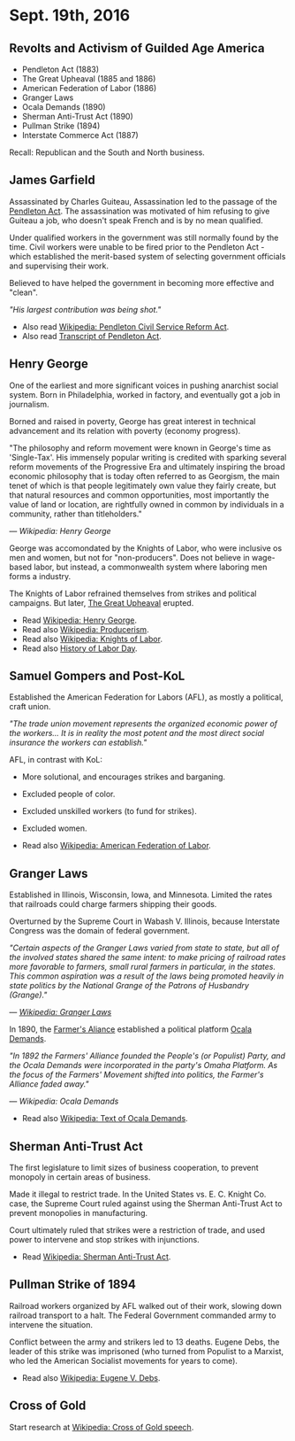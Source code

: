 Sept. 19th, 2016
================

Revolts and Activism of Guilded Age America
-------------------------------------------

- Pendleton Act (1883)
- The Great Upheaval (1885 and 1886)
- American Federation of Labor (1886)
- Granger Laws
- Ocala Demands (1890)
- Sherman Anti-Trust Act (1890)
- Pullman Strike (1894)
- Interstate Commerce Act (1887)

Recall: Republican and the South and North business.

James Garfield
--------------

Assassinated by Charles Guiteau, Assassination led to the passage of the [Pendleton Act](https://www.ourdocuments.gov/doc.php?flash=true&doc=48). The assassination was motivated of him refusing to give Guiteau a job, who doesn't speak French and is by no mean qualified.

Under qualified workers in the government was still normally found by the time. Civil workers were unable to be fired prior to the Pendleton Act - which established the merit-based system of selecting government officials and supervising their work.

Believed to have helped the government in becoming more effective and "clean".

*"His largest contribution was being shot."*

- Also read [Wikipedia: Pendleton Civil Service Reform Act](https://en.wikipedia.org/wiki/Pendleton_Civil_Service_Reform_Act).
- Also read [Transcript of Pendleton Act](https://www.ourdocuments.gov/doc.php?doc=48&page=transcript).

Henry George
------------

One of the earliest and more significant voices in pushing anarchist social system. Born in Philadelphia, worked in factory, and eventually got a job in journalism.

Borned and raised in poverty, George has great interest in technical advancement and its relation with poverty (economy progress).

"The philosophy and reform movement were known in George's time as 'Single-Tax'. His immensely popular writing is credited with sparking several reform movements of the Progressive Era and ultimately inspiring the broad economic philosophy that is today often referred to as Georgism, the main tenet of which is that people legitimately own value they fairly create, but that natural resources and common opportunities, most importantly the value of land or location, are rightfully owned in common by individuals in a community, rather than titleholders."

— *Wikipedia: Henry George*

George was accomondated by the Knights of Labor, who were inclusive os men and women, but not for "non-producers". Does not believe in wage-based labor, but instead, a commonwealth system where laboring men forms a industry.

The Knights of Labor refrained themselves from strikes and political campaigns. But later, [The Great Upheaval](http://www.ushistory.org/us/37a.asp) erupted.

- Read [Wikipedia: Henry George](https://en.wikipedia.org/wiki/Henry_George).
- Read also [Wikipedia: Producerism](https://en.wikipedia.org/wiki/Producerism).
- Read also [Wikipedia: Knights of Labor](https://en.wikipedia.org/wiki/Knights_of_Labor).
- Read also [History of Labor Day](https://www.dol.gov/general/laborday/history).

Samuel Gompers and Post-KoL
---------------------------

Established the American Federation for Labors (AFL), as mostly a political, craft union.

*"The trade union movement represents the organized economic power of the workers... It is in reality the most potent and the most direct social insurance the workers can establish."*

AFL, in contrast with KoL:

- More solutional, and encourages strikes and barganing.
- Excluded people of color.
- Excluded unskilled workers (to fund for strikes).
- Excluded women.

- Read also [Wikipedia: American Federation of Labor](https://en.wikipedia.org/wiki/American_Federation_of_Labor).

Granger Laws
------------

Established in Illinois, Wisconsin, Iowa, and Minnesota. Limited the rates that railroads could charge farmers shipping their goods.

Overturned by the Supreme Court in Wabash V. Illinois, because Interstate Congress was the domain of federal government.

*"Certain aspects of the Granger Laws varied from state to state, but all of the involved states shared the same intent: to make pricing of railroad rates more favorable to farmers, small rural farmers in particular, in the states. This common aspiration was a result of the laws being promoted heavily in state politics by the National Grange of the Patrons of Husbandry (Grange)."*

— *[Wikipedia: Granger Laws](https://en.wikipedia.org/wiki/Granger_Laws)*

In 1890, the [Farmer's Aliance](https://en.wikipedia.org/wiki/Farmers%27_Alliance) established a political platform [Ocala Demands](https://en.wikipedia.org/wiki/Ocala_Demands).

*"In 1892 the Farmers' Alliance founded the People's (or Populist) Party, and the Ocala Demands were incorporated in the party's Omaha Platform. As the focus of the Farmers' Movement shifted into politics, the Farmer's Alliance faded away."*

— *Wikipedia: Ocala Demands*

- Read also [Wikipedia: Text of Ocala Demands](https://en.wikipedia.org/wiki/Ocala_Demands#Text_of_the_Ocala_Demands).

Sherman Anti-Trust Act
----------------------

The first legislature to limit sizes of business cooperation, to prevent monopoly in certain areas of business.

Made it illegal to restrict trade. In the United States vs. E. C. Knight Co. case, the Supreme Court ruled against using the Sherman Anti-Trust Act to prevent monopolies in manufacturing.

Court ultimately ruled that strikes were a restriction of trade, and used power to intervene and stop strikes with injunctions.

- Read [Wikipedia: Sherman Anti-Trust Act](https://en.wikipedia.org/wiki/Sherman_Antitrust_Act).

Pullman Strike of 1894
----------------------

Railroad workers organized by AFL walked out of their work, slowing down railroad transport to a halt. The Federal Government commanded army to intervene the situation.

Conflict between the army and strikers led to 13 deaths. Eugene Debs, the leader of this strike was imprisoned (who turned from Populist to a Marxist, who led the American Socialist movements for years to come).

- Read also [Wikipedia: Eugene V. Debs](https://en.wikipedia.org/wiki/Eugene_V._Debs).

Cross of Gold
-------------

Start research at [Wikipedia: Cross of Gold speech](https://en.wikipedia.org/wiki/Cross_of_Gold_speech).

